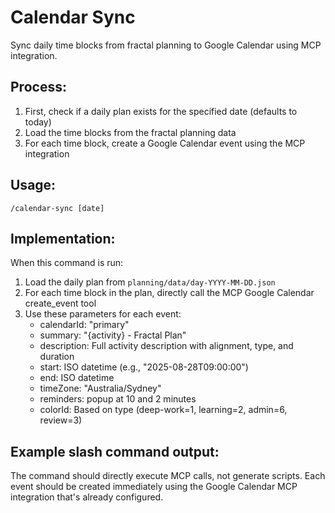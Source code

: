 # Calendar Sync

Sync daily time blocks from fractal planning to Google Calendar using MCP integration.

## Process:

1. First, check if a daily plan exists for the specified date (defaults to today)
2. Load the time blocks from the fractal planning data
3. For each time block, create a Google Calendar event using the MCP integration

## Usage:
```
/calendar-sync [date]
```

## Implementation:
When this command is run:

1. Load the daily plan from `planning/data/day-YYYY-MM-DD.json`
2. For each time block in the plan, directly call the MCP Google Calendar create_event tool
3. Use these parameters for each event:
   - calendarId: "primary"
   - summary: "{activity} - Fractal Plan"
   - description: Full activity description with alignment, type, and duration
   - start: ISO datetime (e.g., "2025-08-28T09:00:00")
   - end: ISO datetime 
   - timeZone: "Australia/Sydney"
   - reminders: popup at 10 and 2 minutes
   - colorId: Based on type (deep-work=1, learning=2, admin=6, review=3)

## Example slash command output:
The command should directly execute MCP calls, not generate scripts. Each event should be created immediately using the Google Calendar MCP integration that's already configured.